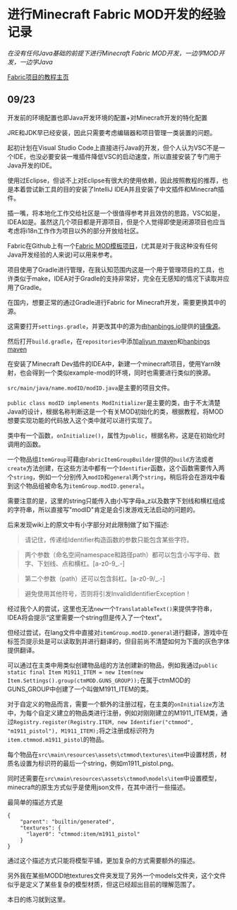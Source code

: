 <meta name="created" content="2021-09-23">

# 进行Minecraft Fabric MOD开发的经验记录

*在没有任何Java基础的前提下进行Minecraft Fabric MOD开发，一边学MOD开发，一边学Java*

[Fabric项目的教程主页](https://fabricmc.net/wiki/zh_cn:tutorial:introduction)

## 09/23

开发前的环境配置也即Java开发环境的配置+对Minecraft开发的特化配置

JRE和JDK早已经安装，因此只需要考虑编辑器和项目管理一类装置的问题。

起初计划在Visual Studio Code上直接进行Java的开发，但个人认为VSC不是一个IDE，也没必要安装一堆插件降低VSC的启动速度，所以直接安装了专门用于Java开发的IDE。

使用过Eclipse，但谈不上对Eclipse有很大的使用依赖，因此按照教程的推荐，也是本着尝试新工具的目的安装了IntelliJ IDEA并且安装了中文插件和Minecraft插件。

插一嘴，将本地化工作交给社区是一个很值得参考并且效仿的思路，VSC如是，IDEA如是。虽然这几个项目都是开源项目，但是个人觉得即使是闭源项目也应当考虑将i18n工作作为项目以外的部分开放给社区。

Fabric在Github上有一个[Fabric MOD模板项目](https://github.com/FabricMC/fabric-example-mod/)，(尤其是对于我这种没有任何Java开发经验的人来说)可以用来参考。

项目使用了Gradle进行管理，在我认知范围内这是一个用于管理项目的工具，也许类似于make，IDEA对于Gradle的支持非常好，完全在无感知的情况下读取并应用了Gradle。

在国内，想要正常的通过Gradle进行Fabric for Minecraft开发，需要更换其中的源。

这需要打开`settings.gradle`，并更改其中的源为由[hanbings.io](https://hanbings.io)提供的[镜像源](https://repository.hanbings.io/proxy)。

然后打开`build.gradle`，在`repositories`中添加[aliyun maven](https://maven.aliyun.com/nexus/content/groups/public)和[hanbings maven](https://repository.hanbings.io/proxy)

在安装了Minecraft Dev插件的IDEA中，新建一个minecraft项目，使用Yarn映射，也会得到一个类似example-mod的环境，同时也需要进行类似的换源。

`src/main/java/name.modID/modID.java`是主要的项目文件。

`public class modID implements ModInitializer`是主要的类，由于不太清楚Java的设计，根据名称判断这是一个有关MOD初始化的类，根据教程，将MOD想要实现功能的代码放入这个类中就可以进行实现了。

类中有一个函数，`onInitialize()`，属性为`public`，根据名称，这是在初始化时调用的函数。

一个物品组`ItemGroup`可藉由`FabricItemGroupBuilder`提供的`build`方法或者`create`方法创建，在这些方法中都有一个`Identifier`函数，这个函数需要传入两个`string`，例如一个分别传入`modID`和`general`两个`string`，稍后将会在游戏中看到这个物品组被命名为`itemGroup.modID.general`。

需要注意的是，这里的string只能传入由小写字母a_z以及数字下划线和横杠组成的字符串，所以直接写"modID"肯定是会引发游戏无法启动的问题的。

后来发现wiki上的原文中有小字部分对此限制做了如下描述:

> 请记住，传递给Identifier构造函数的参数只能包含某些字符。

> 两个参数（命名空间namespace和路径path）都可以包含小写字母、数字、下划线、点和横杠。[a-z0-9_.-]

> 第二个参数（path）还可以包含斜杠。[a-z0-9/_.-]

> 避免使用其他符号，否则将引发InvalidIdentifierException！

经过我个人的尝试，这里也无法`new`一个`TranslatableText()`来提供字符串，IDEA将会提示“这里需要一个string但是传入了一个text”。

但经过尝试，在lang文件中直接对`itemGroup.modID.general`进行翻译，游戏中在标签页提示处是可以读取到并进行翻译的，但目前尚不清楚如何为下面的灰色字体提供翻译。

可以通过在主类中用类似创建物品组的方法创建新的物品，例如我通过`public static final Item M1911_ITEM = new Item(new Item.Settings().group(ctmMOD.GUNS_GROUP));`在属于ctmMOD的GUNS_GROUP中创建了一个叫做M1911_ITEM的类。

对于自定义的物品而言，需要一个额外的注册过程，在主类的`onInitialize`方法中，为每个自定义建立的物品类进行注册，例如对刚刚建立的M1911_ITEM类，通过`Registry.register(Registry.ITEM, new Identifier("ctmmod", "m1911_pistol"), M1911_ITEM);`将之注册成标识符为`item.ctmmod.m1911_pistol`的物品。

每个物品在`src\main\resources\assets\ctmmod\textures\item`中设置材质，材质名设置为标识符的最后一个string，例如m1911_pistol.png。

同时还需要在`src\main\resources\assets\ctmmod\models\item`中设置模型，minecraft的原生方式似乎是使用json文件，在其中进行一些描述。

最简单的描述方式是

```
{
    "parent": "builtin/generated",
    "textures": {
      "layer0": "ctmmod:item/m1911_pistol"
    }
}
```

通过这个描述方式只能将模型平铺，更加复杂的方式需要额外的描述。

另外我在某些MODD地textures文件夹发现了另外一个models文件夹，这个文件似乎是定义了某些复杂的模型材质，但这已经超出目前的理解范围了。

本日的练习就到这里。
